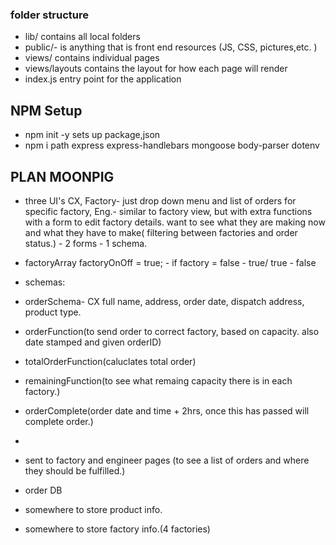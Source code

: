 ### folder structure

- lib/ contains all local folders
- public/- is anything that is front end resources (JS, CSS, pictures,etc. )
- views/ contains individual pages
- views/layouts contains the layout for how each page will render 
- index.js entry point for the application

## NPM Setup
- npm init -y sets up package,json
- npm i path express express-handlebars mongoose body-parser dotenv

## PLAN MOONPIG

- three UI's CX, Factory- just drop down menu and list of orders for specific factory, Eng.- similar to factory view, but with extra functions with a form to edit factory details. want to see what they are making now and what they have to make( filtering between factories and order status.) - 2 forms - 1 schema. 

- factoryArray factoryOnOff = true; - if factory = false - true/ true - false
- schemas:
- orderSchema- CX full name, address, order date, dispatch address, product type.
- orderFunction(to send order to correct factory, based on capacity. also date stamped and given orderID) 
- totalOrderFunction(caluclates total order)
- remainingFunction(to see what remaing capacity there is in each factory.)
- orderComplete(order date and time + 2hrs, once this has passed will complete order.)
- 
- sent to factory and engineer pages (to see a list of orders and where they should be fulfilled.)
- order DB
- somewhere to store product info.
- somewhere to store factory info.(4 factories)
